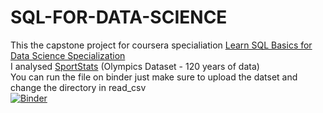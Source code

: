 # SQL-FOR-DATA-SCIENCE
This the capstone project for coursera specialiation [Learn SQL Basics for Data Science Specialization](https://www.coursera.org/specializations/learn-sql-basics-data-science)  
I analysed [SportStats](https://www.dropbox.com/sh/0wqw8fmiwrzr8ef/AABQijjQM522INXX1FCdamzma?dl=0) (Olympics Dataset - 120 years of data)   
You can run the file on binder just make sure to upload the datset and change the directory in read_csv  
[![Binder](https://mybinder.org/badge_logo.svg)](https://mybinder.org/v2/gh/shivoham06/SQL-FOR-DATA-SCIENCE/HEAD)
